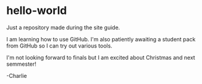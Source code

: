 # hello-world
Just a repository made during the site guide.

I am learning how to use GitHub.
I'm also patiently awaiting a student pack from GitHub so I can try out various tools.

I'm not looking forward to finals but I am excited about Christmas and next semmester!

-Charlie
